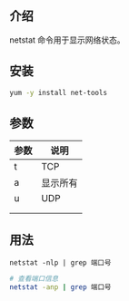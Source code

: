 ## 介绍
netstat 命令用于显示网络状态。



## 安装

```bash
yum -y install net-tools
```



## 参数

| 参数 | 说明     |
| ---- | -------- |
| t    | TCP      |
| a    | 显示所有 |
| u    | UDP      |
|      |          |
|      |          |



## 用法
```
netstat -nlp | grep 端口号
```



```bash
# 查看端口信息
netstat -anp | grep 端口号
```

